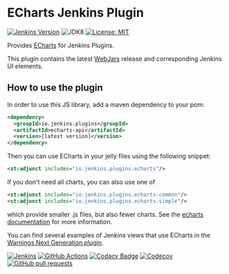 # ECharts Jenkins Plugin

[![Jenkins Version](https://img.shields.io/badge/Jenkins-2.138.4-green.svg?label=min.%20Jenkins)](https://jenkins.io/download/)
![JDK8](https://img.shields.io/badge/jdk-8-yellow.svg?label=min.%20JDK)
[![License: MIT](https://img.shields.io/badge/license-MIT-yellow.svg)](https://opensource.org/licenses/MIT)

Provides [ECharts](https://echarts.apache.org/en/index.html) for Jenkins Plugins.

This plugin contains the latest [WebJars](https://www.webjars.org) release and corresponding Jenkins UI elements. 

## How to use the plugin

In order to use this JS library, add a maven dependency to your pom:
```xml
<dependency>
  <groupId>io.jenkins.plugins</groupId>
  <artifactId>echarts-api</artifactId>
  <version>[latest version]</version>
</dependency>
```

Then you can use ECharts in your jelly files using the following snippet:
```xml
<st:adjunct includes="io.jenkins.plugins.echarts"/>
```
If you don't need all charts, you can also use one of
```xml
<st:adjunct includes="io.jenkins.plugins.echarts-common"/>
<st:adjunct includes="io.jenkins.plugins.echarts-simple"/>
```
which provide smaller .js files, but also fewer charts. See the [echarts documentation](https://echarts.apache.org/en/tutorial.html#Create%20Custom%20Build%20of%20ECharts)
for more information.
 
You can find several examples of Jenkins views that use ECharts in the 
[Warnings Next Generation plugin](https://github.com/jenkinsci/warnings-ng-plugin).

[![Jenkins](https://ci.jenkins.io/job/Plugins/job/echarts-api-plugin/job/master/badge/icon)](https://ci.jenkins.io/job/Plugins/job/echarts-api-plugin/job/master/)
[![GitHub Actions](https://github.com/jenkinsci/echarts-api-plugin/workflows/GitHub%20Actions/badge.svg)](https://github.com/jenkinsci/echarts-api-plugin/actions)
[![Codacy Badge](https://api.codacy.com/project/badge/Grade/6956fdd7b6ca494c8f07694a18fc3091)](https://www.codacy.com/manual/uhafner/echarts-api-plugin?utm_source=github.com&amp;utm_medium=referral&amp;utm_content=jenkinsci/echarts-api-plugin&amp;utm_campaign=Badge_Grade)
[![Codecov](https://img.shields.io/codecov/c/github/jenkinsci/echarts-api-plugin.svg)](https://codecov.io/gh/jenkinsci/echarts-api-plugin)
[![GitHub pull requests](https://img.shields.io/github/issues-pr/jenkinsci/echarts-api-plugin.svg)](https://github.com/jenkinsci/echarts-api-plugin/pulls)

